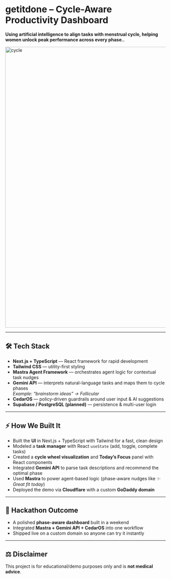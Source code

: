 # getitdone – Cycle-Aware Productivity Dashboard
**Using artificial intelligence to align tasks with menstrual cycle, helping women unlock peak performance across every phase..**

<img width="1872" height="883" alt="cycle" src="https://github.com/user-attachments/assets/fdc206d6-acb9-4407-a1b0-6cb67760e9c1" />


---

## 🛠 Tech Stack

- **Next.js + TypeScript** — React framework for rapid development
- **Tailwind CSS** — utility-first styling
- **Mastra Agent Framework** — orchestrates agent logic for contextual task nudges
- **Gemini API** — interprets natural-language tasks and maps them to cycle phases  
  _Example: “brainstorm ideas” → Follicular_
- **CedarOS** — policy-driven guardrails around user input & AI suggestions
- **Supabase / PostgreSQL (planned)** — persistence & multi-user login

---

## ⚡ How We Built It

- Built the **UI** in Next.js + TypeScript with Tailwind for a fast, clean design
- Modeled a **task manager** with React `useState` (add, toggle, complete tasks)
- Created a **cycle wheel visualization** and **Today’s Focus** panel with React components
- Integrated **Gemini API** to parse task descriptions and recommend the optimal phase
- Used **Mastra** to power agent-based logic (phase-aware nudges like _✨ Great fit today_)
- Deployed the demo via **Cloudflare** with a custom **GoDaddy domain**

---

## 🚀 Hackathon Outcome

- A polished **phase-aware dashboard** built in a weekend
- Integrated **Mastra + Gemini API + CedarOS** into one workflow
- Shipped live on a custom domain so anyone can try it instantly

---

## ⚖️ Disclaimer

This project is for educational/demo purposes only and is **not medical advice**.
